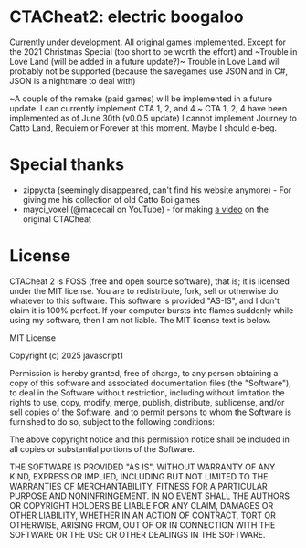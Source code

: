 # CTACheat2: electric boogaloo
Currently under development. All original games implemented.
Except for the 2021 Christmas Special (too short to be worth the effort) and ~Trouble in Love Land (will be added in a future update?)~
Trouble in Love Land will probably not be supported (because the savegames use JSON and in C#, JSON is a nightmare to deal with)

~A couple of the remake (paid games) will be implemented in a future update. 
I can currently implement CTA 1, 2, and 4.~
CTA 1, 2, 4 have been implemented as of June 30th (v0.0.5 update)
I cannot implement Journey to Catto Land, Requiem or Forever at this moment.
Maybe I should e-beg.

# Special thanks
- zippycta (seemingly disappeared, can't find his website anymore) - For giving me his collection of old Catto Boi games
- mayci_voxel (@macecail on YouTube) - for making [a video](https://www.youtube.com/watch?v=eAL5D1u0U5k) on the original CTACheat 

# License
CTACheat 2 is FOSS (free and open source software), that is; it is licensed under the MIT license.
You are to redistribute, fork, sell or otherwise do whatever to this software. This software is provided "AS-IS", and I don't claim it is 100% perfect. If your computer bursts into flames suddenly while using my software, then I am not liable.
The MIT license text is below.

MIT License

Copyright (c) 2025 javascript1

Permission is hereby granted, free of charge, to any person obtaining a copy
of this software and associated documentation files (the "Software"), to deal
in the Software without restriction, including without limitation the rights
to use, copy, modify, merge, publish, distribute, sublicense, and/or sell
copies of the Software, and to permit persons to whom the Software is
furnished to do so, subject to the following conditions:

The above copyright notice and this permission notice shall be included in all
copies or substantial portions of the Software.

THE SOFTWARE IS PROVIDED "AS IS", WITHOUT WARRANTY OF ANY KIND, EXPRESS OR
IMPLIED, INCLUDING BUT NOT LIMITED TO THE WARRANTIES OF MERCHANTABILITY,
FITNESS FOR A PARTICULAR PURPOSE AND NONINFRINGEMENT. IN NO EVENT SHALL THE
AUTHORS OR COPYRIGHT HOLDERS BE LIABLE FOR ANY CLAIM, DAMAGES OR OTHER
LIABILITY, WHETHER IN AN ACTION OF CONTRACT, TORT OR OTHERWISE, ARISING FROM,
OUT OF OR IN CONNECTION WITH THE SOFTWARE OR THE USE OR OTHER DEALINGS IN THE
SOFTWARE.
